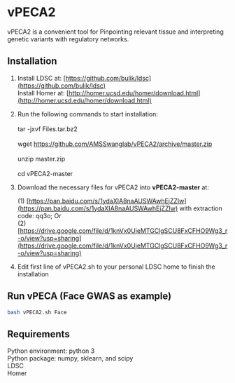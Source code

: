 # vPECA2
vPECA2 is a convenient tool for Pinpointing relevant tissue and interpreting genetic variants with regulatory networks.

## Installation

1.  Install LDSC at: [https://github.com/bulik/ldsc](https://github.com/bulik/ldsc)<br>
Install Homer at: [http://homer.ucsd.edu/homer/download.html](http://homer.ucsd.edu/homer/download.html)<br>

2.  Run the following commands to start installation:<br>
    <br>
    tar -jxvf Files.tar.bz2 <br>
    <br>
    wget https://github.com/AMSSwanglab/vPECA2/archive/master.zip <br>
    <br>
    unzip master.zip<br>
    <br>
    cd vPECA2-master

3.  Download the necessary files for vPECA2 into **vPECA2-master** at: <br>

    (1) [https://pan.baidu.com/s/1ydaXIA8naAUSWAwhEjZZIw](https://pan.baidu.com/s/1ydaXIA8naAUSWAwhEjZZIw) with extraction code: qq3o; Or <br>
    (2) [https://drive.google.com/file/d/1knVx0UjeMTGClgSCU8FxCFHO9Wg3_r-o/view?usp=sharing](https://drive.google.com/file/d/1knVx0UjeMTGClgSCU8FxCFHO9Wg3_r-o/view?usp=sharing) <br>

4.  Edit first line of vPECA2.sh to your personal LDSC home to finish the installation


## Run vPECA (Face GWAS as example)
```bash
bash vPECA2.sh Face
```

## Requirements

Python environment: python 3 <br>
Python package: numpy, sklearn, and scipy <br>
LDSC <br>
Homer <br>
